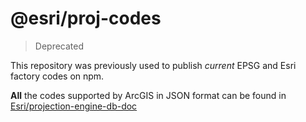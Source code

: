 # @esri/proj-codes

> Deprecated 

This repository was previously used to publish _current_ EPSG and Esri factory codes on npm.

**All** the codes supported by ArcGIS in JSON format can be found in [Esri/projection-engine-db-doc](https://github.com/Esri/projection-engine-db-doc/tree/master/json)